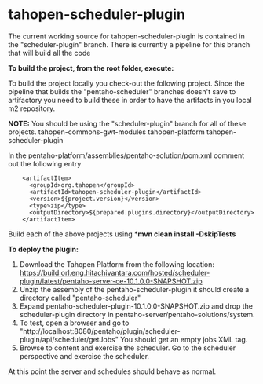 # tahopen-scheduler-plugin

The current working source for tahopen-scheduler-plugin is contained in the "scheduler-plugin" branch.
There is currently a pipeline for this branch that will build all the code

**To build the project, from the root folder, execute:**

To build the project locally you check-out the following project.  Since the pipeline that builds the
"pentaho-scheduler" branches doesn't save to artifactory you need to build these in order to have the
artifacts in you local m2 repository.

**NOTE:** You should be using the "scheduler-plugin" branch for all of these projects.
tahopen-commons-gwt-modules
tahopen-platform
tahopen-scheduler-plugin

In the pentaho-platform/assemblies/pentaho-solution/pom.xml comment out the following entry

```
    <artifactItem>
      <groupId>org.tahopen</groupId>
      <artifactId>tahopen-scheduler-plugin</artifactId>
      <version>${project.version}</version>
      <type>zip</type>
      <outputDirectory>${prepared.plugins.directory}</outputDirectory>
    </artifactItem>
```

Build each of the above projects using ***mvn clean install -DskipTests**

**To deploy the plugin:**

1. Download the Tahopen Platform from the following location:
https://build.orl.eng.hitachivantara.com/hosted/scheduler-plugin/latest/pentaho-server-ce-10.1.0.0-SNAPSHOT.zip
2. Unzip the assembly of the pentaho-scheduler-plugin it should create a directory called "pentaho-scheduler"
3. Expand pentaho-scheduler-plugin-10.1.0.0-SNAPSHOT.zip and drop the scheduler-plugin directory in pentaho-server/pentaho-solutions/system.
4. To test, open a browser and go to "http://localhost:8080/pentaho/plugin/scheduler-plugin/api/scheduler/getJobs" You should get an empty jobs XML tag.
5. Browse to content and exercise the scheduler.  Go to the scheduler perspective and exercise the scheduler.

At this point the server and schedules should behave as normal.
